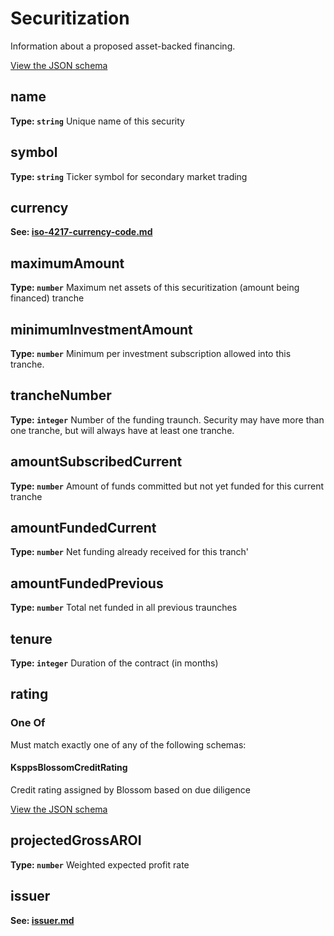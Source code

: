 # Securitization

Information about a proposed asset-backed financing.

[View the JSON schema](../dist/schemas/securitization.schema.json)



## name


**Type: `string`**
Unique name of this security


## symbol


**Type: `string`**
Ticker symbol for secondary market trading


## currency

**See: [iso-4217-currency-code.md](iso-4217-currency-code.md)**

## maximumAmount


**Type: `number`**
Maximum net assets of this securitization (amount being financed) tranche


## minimumInvestmentAmount


**Type: `number`**
Minimum per investment subscription allowed into this tranche.


## trancheNumber


**Type: `integer`**
Number of the funding traunch. Security may have more than one tranche, but will always have at least one tranche.


## amountSubscribedCurrent


**Type: `number`**
Amount of funds committed but not yet funded for this current tranche


## amountFundedCurrent


**Type: `number`**
Net funding already received for this tranch'


## amountFundedPrevious


**Type: `number`**
Total net funded in all previous traunches


## tenure


**Type: `integer`**
Duration of the contract (in months)


## rating


### One Of

Must match exactly one of any of the following schemas:


#### KsppsBlossomCreditRating

Credit rating assigned by Blossom based on due diligence

[View the JSON schema](../dist/schemas/kspps-blossom-credit-rating.schema.yml)








## projectedGrossAROI


**Type: `number`**
Weighted expected profit rate


## issuer

**See: [issuer.md](issuer.md)**
<!-- END of schema.properties.forEach -->


